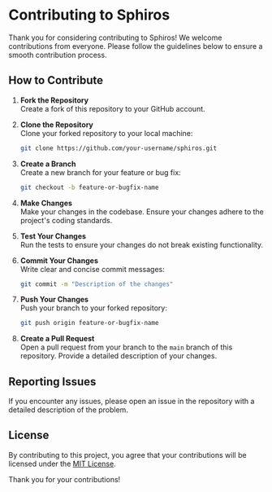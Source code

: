 # Contributing to Sphiros

Thank you for considering contributing to Sphiros! We welcome contributions from everyone. Please follow the guidelines below to ensure a smooth contribution process.

## How to Contribute

1. **Fork the Repository**  
   Create a fork of this repository to your GitHub account.

2. **Clone the Repository**  
   Clone your forked repository to your local machine:
   ```bash
   git clone https://github.com/your-username/sphiros.git
   ```

3. **Create a Branch**  
   Create a new branch for your feature or bug fix:
   ```bash
   git checkout -b feature-or-bugfix-name
   ```

4. **Make Changes**  
   Make your changes in the codebase. Ensure your changes adhere to the project's coding standards.

5. **Test Your Changes**  
   Run the tests to ensure your changes do not break existing functionality.

6. **Commit Your Changes**  
   Write clear and concise commit messages:
   ```bash
   git commit -m "Description of the changes"
   ```

7. **Push Your Changes**  
   Push your branch to your forked repository:
   ```bash
   git push origin feature-or-bugfix-name
   ```

8. **Create a Pull Request**  
   Open a pull request from your branch to the `main` branch of this repository. Provide a detailed description of your changes.

## Reporting Issues

If you encounter any issues, please open an issue in the repository with a detailed description of the problem.

## License

By contributing to this project, you agree that your contributions will be licensed under the [MIT License](LICENSE).

Thank you for your contributions!
